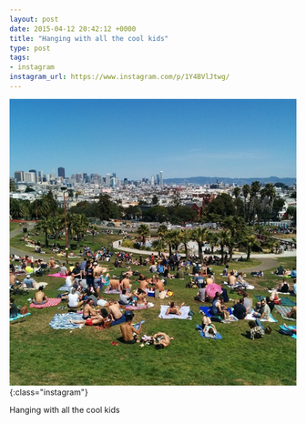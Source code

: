 ```yaml
---
layout: post
date: 2015-04-12 20:42:12 +0000
title: "Hanging with all the cool kids"
type: post
tags:
- instagram
instagram_url: https://www.instagram.com/p/1Y4BVlJtwg/
---
```


![Instagram - 1Y4BVlJtwg](/img/1Y4BVlJtwg.jpg){:class="instagram"}

Hanging with all the cool kids
